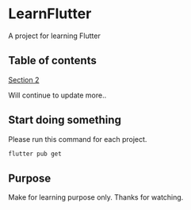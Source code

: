 # LearnFlutter
A project for learning Flutter

## Table of contents

[Section 2](https://github.com/toLuc57/LearnFlutter/tree/master/Seesion2)

Will continue to update more..

## Start doing something

Please run this command for each project.
```cmd
flutter pub get
```
## Purpose

Make for learning purpose only. Thanks for watching.
